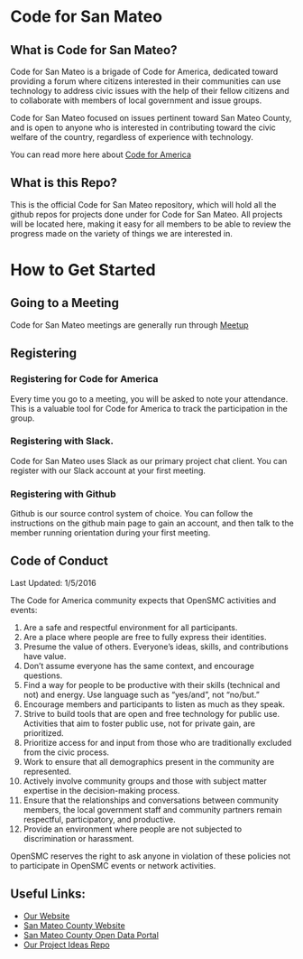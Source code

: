 # Code for San Mateo

## What is Code for San Mateo?

Code for San Mateo is a brigade of Code for America, dedicated toward providing a forum where citizens interested in their communities can use technology to address civic issues with the help of their fellow citizens and to collaborate with members of local government and issue groups.

Code for San Mateo focused on issues pertinent toward San Mateo County, and is open to anyone who is interested in contributing toward the civic welfare of the country, regardless of experience with technology.

You can read more here about [Code for America](http://www.codeforamerica.org/)

## What is this Repo?

This is the official Code for San Mateo repository, which will hold all the github repos for projects done under for Code for San Mateo. All projects will be located here, making it easy for all members to be able to review the progress made on the variety of things we are interested in.


# How to Get Started

## Going to a Meeting

Code for San Mateo meetings are generally run through [Meetup](http://www.meetup.com/opensmc/)

## Registering

### Registering for Code for America

Every time you go to a meeting, you will be asked to note your attendance. This is a valuable tool for Code for America to track the participation in the group.

### Registering with Slack.

Code for San Mateo uses Slack as our primary project chat client. You can register with our Slack account at your first meeting.

### Registering with Github

Github is our source control system of choice. You can follow the instructions on the github main page to gain an account, and then talk to the member running orientation during your first meeting.


## Code of Conduct

Last Updated: 1/5/2016

The Code for America community expects that OpenSMC activities and events:

1. Are a safe and respectful environment for all participants.
2. Are a place where people are free to fully express their identities.
3. Presume the value of others. Everyone’s ideas, skills, and contributions have value.
4. Don’t assume everyone has the same context, and encourage questions.
5. Find a way for people to be productive with their skills (technical and not) and energy. Use language such as “yes/and”, not “no/but.”
6. Encourage members and participants to listen as much as they speak.
7. Strive to build tools that are open and free technology for public use. Activities that aim to foster public use, not for private gain, are prioritized.
8. Prioritize access for and input from those who are traditionally excluded from the civic process.
9. Work to ensure that all demographics present in the community are represented.
10. Actively involve community groups and those with subject matter expertise in the decision-making process.
11. Ensure that the relationships and conversations between community members, the local government staff and community partners remain respectful, participatory, and productive.
12. Provide an environment where people are not subjected to discrimination or harassment.

OpenSMC reserves the right to ask anyone in violation of these policies not to participate in OpenSMC events or network activities. 

## Useful Links:

 * [Our Website](http://www.codeforamerica.org/brigade/OpenSMC/)
 * [San Mateo County Website](http://www.smcgov.org/)
 * [San Mateo County Open Data Portal](https://data.smcgov.org/)
 * [Our Project Ideas Repo](https://github.com/opensmc/project-ideas)